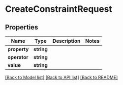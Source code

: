 # CreateConstraintRequest

## Properties
Name | Type | Description | Notes
------------ | ------------- | ------------- | -------------
**property** | **string** |  | 
**operator** | **string** |  | 
**value** | **string** |  | 

[[Back to Model list]](../../README.md#documentation-for-models) [[Back to API list]](../../README.md#documentation-for-api-endpoints) [[Back to README]](../../README.md)

